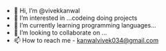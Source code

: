 - 👋 Hi, I’m @vivekkanwal
- 👀 I’m interested in ...codeing doing projects
- 🌱 I’m currently learning programming languages...
- 💞️ I’m looking to collaborate on ...
- 📫 How to reach me - kanwalvivek034@gmail.com

<!---
vivekkanwal/vivekkanwal is a ✨ special ✨ repository because its `README.md` (this file) appears on your GitHub profile.
You can click the Preview link to take a look at your changes.
--->

